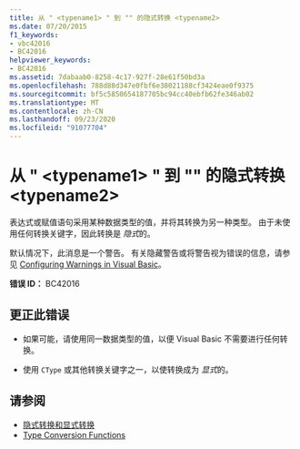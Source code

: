 ```yaml
---
title: 从 " <typename1> " 到 "" 的隐式转换 <typename2>
ms.date: 07/20/2015
f1_keywords:
- vbc42016
- BC42016
helpviewer_keywords:
- BC42016
ms.assetid: 7dabaab0-8258-4c17-927f-28e61f50bd3a
ms.openlocfilehash: 788d88d347e0fbf6e38021188cf3424eae0f9375
ms.sourcegitcommit: bf5c5850654187705bc94cc40ebfb62fe346ab02
ms.translationtype: MT
ms.contentlocale: zh-CN
ms.lasthandoff: 09/23/2020
ms.locfileid: "91077704"
---
```

# <a name="implicit-conversion-from-typename1-to-typename2"></a>从 " \<typename1> " 到 "" 的隐式转换 \<typename2>

表达式或赋值语句采用某种数据类型的值，并将其转换为另一种类型。 由于未使用任何转换关键字，因此转换是 *隐式*的。  
  
 默认情况下，此消息是一个警告。 有关隐藏警告或将警告视为错误的信息，请参见 [Configuring Warnings in Visual Basic](/visualstudio/ide/configuring-warnings-in-visual-basic)。  
  
 **错误 ID：** BC42016  
  
## <a name="to-correct-this-error"></a>更正此错误  
  
- 如果可能，请使用同一数据类型的值，以便 Visual Basic 不需要进行任何转换。  
  
- 使用 `CType` 或其他转换关键字之一，以使转换成为 *显式*的。  
  
## <a name="see-also"></a>请参阅

- [隐式转换和显式转换](../programming-guide/language-features/data-types/implicit-and-explicit-conversions.md)
- [Type Conversion Functions](../language-reference/functions/type-conversion-functions.md)
